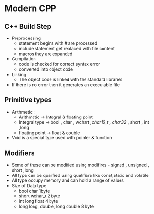 
# Modern CPP

## C++ Build Step

- Preprocessing
  - statement begins with # are processed
  - include statement get replaced with file content
  - macros they are expanded
- Compilation
  - code is checked for correct syntax error
  - converted into object code
- Linking
  - The object code is linked with the standard libraries
- If there is no error then it generates an executable file

## Primitive types

- Arithmetic :
  - Arithmetic -> Integral & floating point
  - Integral type -> bool , char , wchar*t ,char16_t , char32* , short , int ,long
  - floating point -> float & double
- Void is a special type used with pointer & function

## Modifiers

- Some of these can be modified using modifires - signed , unsigned , short ,long
- All type can be qualified using qualifiers like const,static and volatile
- All type occupy memory and can hold a range of values
- Size of Data type
  - bool char 1byte
  - short wchar_t 2 byte
  - int long float 4 byte
  - long long, double, long double 8 byte


